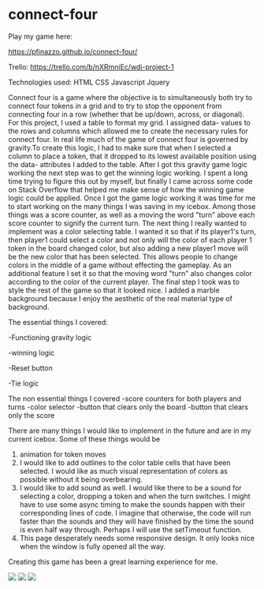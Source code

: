 # connect-four
Play my game here:

https://pfinazzo.github.io/connect-four/

Trello:
https://trello.com/b/nXRmniEc/wdi-project-1


Technologies used: HTML
                   CSS
                   Javascript
                   Jquery


Connect four is a game where the objective is to simultaneously both try to connect four tokens in a grid and to try to stop the opponent from connecting four in a row (whether that be up/down, across, or diagonal). For this project, I used a table to format my grid. I assigned data- values to the rows and columns which allowed me to create the necessary rules for connect four. In real life much of the game of connect four is governed by gravity.To create this logic, I had to make sure that when I selected a column to place a token, that it dropped to its lowest available position using the data- attributes I added to the table. After I got this gravity game logic working the next step was to get the winning logic working. I spent a long time trying to figure this out by myself, but finally I came across some code on Stack Overflow that helped me make sense of how the winning game logic could be applied. Once I got the game logic working it was time for me to start working on the many things I was saving in my icebox. Among those things was a score counter, as well as a moving the word "turn" above each score counter to signify the current turn. The next thing I really wanted to implement was a color selecting table. I wanted it so that if its player1's turn, then player1 could select a color and not only will the color of each player 1 token in the board changed color, but also adding a new player1 move will be the new color that has been selected. This allows people to change colors in the middle of a game without effecting the gameplay. As an additional feature I set it so that the moving word "turn" also changes color according to the color of the current player. The final step I took was to style the rest of the game so that it looked nice. I added a marble background because I enjoy the aesthetic of the real material type of background.

The essential things I covered: 

-Functioning gravity logic

-winning logic

-Reset button

-Tie logic


The non essential things I covered
-score counters for both players and turns
-color selector
-button that clears only the board
-button that clears only the score




There are many things I would like to implement in the future and are in my current icebox.
Some of these things would be 

1. animation for token moves
2. I would like to add outlines to the color table cells that have been selected. I would like as much visual representation of colors as possible without it being overbearing.
3. I would like to add sound as well. I would like there to be a sound for selecting a color, dropping a token and when the turn switches.
I might have to use some async timing to make the sounds happen with their corresponding lines of code. I imagine that otherwise, the code will run faster than the sounds and they will have finished by the time the sound is even half way through. Perhaps I will use the setTimeout function. 
4. This page desperately needs some responsive design. It only looks nice when the window is fully opened all the way.


 Creating this game has been a great learning experience for me.
 
 
<img src="https://imgur.com/PcrUvxi">
 
 <img src="https://imgur.com/pnOzhDH">
 
 <img src="https://imgur.com/O2MmPrF">
